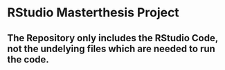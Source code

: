 # RStudio Masterthesis Project 
## The Repository only includes the RStudio Code, not the undelying files which are needed to run the code. 
